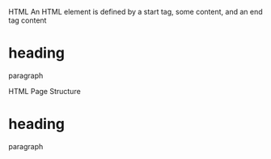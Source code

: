 HTML
An HTML element is defined by a start tag, some content, and an end tag
<tagname>content</tagname>
<h1>heading</h1>
<p>paragraph</p>


HTML Page Structure
<html>
<head>
<title>TITLE</title>
</head>
<body>
<h1>heading</h1>
<p>paragraph</p>
</body>
</html>
